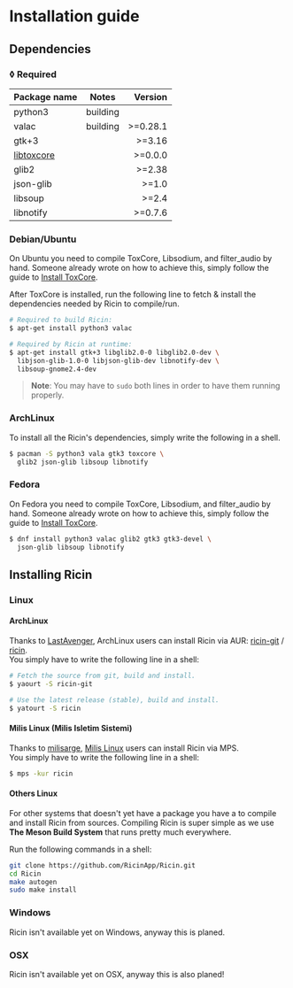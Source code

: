 # Installation guide

## Dependencies
### &loz; Required
| Package name   | Notes      | Version   |
|:---------------|:----------:|----------:|
| python3        |  building  |           |
| valac          |  building  | >=0.28.1  |
| gtk+3          |            | >=3.16    |
| [libtoxcore]   |            | >=0.0.0   |
| glib2          |            | >=2.38    |
| json-glib      |            | >=1.0     |
| libsoup        |            | >=2.4     |
| libnotify      |            | >=0.7.6   |

### Debian/Ubuntu
On Ubuntu you need to compile ToxCore, Libsodium, and filter_audio by hand. Someone already wrote on how to achieve this, simply follow the guide to [Install ToxCore].

After ToxCore is installed, run the following line to fetch & install the dependencies needed by Ricin to compile/run.

```bash
# Required to build Ricin:
$ apt-get install python3 valac

# Required by Ricin at runtime:
$ apt-get install gtk+3 libglib2.0-0 libglib2.0-dev \
  libjson-glib-1.0-0 libjson-glib-dev libnotify-dev \
  libsoup-gnome2.4-dev
```

>**Note**: You may have to `sudo` both lines in order to have
them running properly.

### ArchLinux
To install all the Ricin's dependencies, simply write the
following in a shell.

```bash
$ pacman -S python3 vala gtk3 toxcore \
  glib2 json-glib libsoup libnotify
```

### Fedora
On Fedora you need to compile ToxCore, Libsodium, and filter_audio by hand. Someone already wrote on how to achieve this, simply follow the guide to [Install ToxCore].

```bash
$ dnf install python3 valac glib2 gtk3 gtk3-devel \
  json-glib libsoup libnotify
```

## Installing Ricin
### Linux
#### ArchLinux
Thanks to [LastAvenger], ArchLinux users can install Ricin via AUR: [ricin-git] / [ricin](https://aur.archlinux.org/packages/ricin).  
You simply have to write the following line in a shell:

```bash
# Fetch the source from git, build and install.
$ yaourt -S ricin-git

# Use the latest release (stable), build and install.
$ yatourt -S ricin
```

#### Milis Linux (Milis Isletim Sistemi)
Thanks to [milisarge], [Milis Linux] users can install Ricin via MPS.  
You simply have to write the following line in a shell:

```bash
$ mps -kur ricin
```

#### Others Linux
For other systems that doesn't yet have a package you have a to compile and install Ricin from sources. Compiling Ricin is super simple as we use **The Meson Build System** that runs pretty much everywhere.  

Run the following commands in a shell:
```bash
git clone https://github.com/RicinApp/Ricin.git
cd Ricin
make autogen
sudo make install
```

### Windows
Ricin isn't available yet on Windows, anyway this is planed.

### OSX
Ricin isn't available yet on OSX, anyway this is also planed!

[libtoxcore]: https://github.com/irungentoo/toxcore/blob/master/INSTALL.md
[meson]: http://mesonbuild.com/
[ninja]: http://martine.github.io/ninja/
[LastAvenger]: https://github.com/LastAvenger
[ricin-git]: https://aur.archlinux.org/packages/ricin-git
[milisarge]: https://github.com/milisarge
[Milis Linux]: http://milis.gungre.ch
[Install ToxCore]: https://github.com/irungentoo/toxcore/blob/master/INSTALL.md#build-manually
